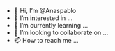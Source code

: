 - 👋 Hi, I’m @Anaspablo
- 👀 I’m interested in ...
- 🌱 I’m currently learning ...
- 💞️ I’m looking to collaborate on ...
- 📫 How to reach me ...

<!---
Anaspablo/Anaspablo is a ✨ special ✨ repository because its `README.md` (this file) appears on your GitHub profile.
You can click the Preview link to take a look at your changes.
--->
